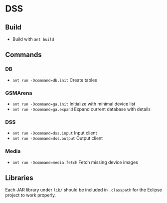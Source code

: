 # DSS

## Build

* Build with `ant build`

## Commands

### DB

* `ant run -Dcommand=db.init` Create tables


### GSMArena

* `ant run -Dcommand=ga.init` Initialize with minimal device list
* `ant run -Dcommand=ga.expand` Expand current database with details


### DSS

* `ant run -Dcommand=dss.input` Input client
* `ant run -Dcommand=dss.output` Output client


### Media

* `ant run -Dcommand=media.fetch` Fetch missing device images


## Libraries

Each JAR library under `lib/` should be included in `.classpath` for the Eclipse project to work properly.
